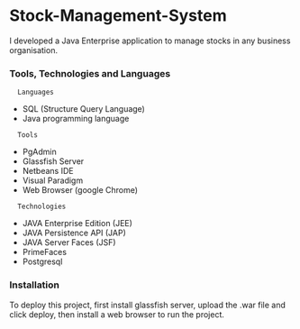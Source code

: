 # Stock-Management-System


I developed a Java Enterprise application to manage stocks in any business organisation.



### Tools, Technologies and Languages

```http
  Languages
```
- SQL (Structure Query Language)
- Java programming language


```http
  Tools
```

- PgAdmin
- Glassfish Server
- Netbeans IDE
- Visual Paradigm
- Web Browser (google Chrome)


```http
  Technologies
```
- JAVA Enterprise Edition (JEE)
- JAVA Persistence API (JAP)
- JAVA Server Faces (JSF)
- PrimeFaces
- Postgresql


### Installation

To deploy this project, first install glassfish server, upload the .war file and click deploy, then install 
a web browser to run the project.

